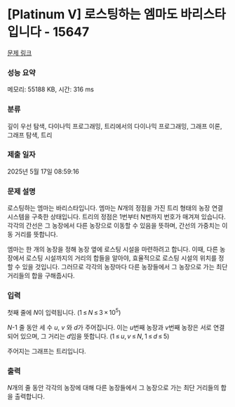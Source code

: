 # [Platinum V] 로스팅하는 엠마도 바리스타입니다 - 15647 

[문제 링크](https://www.acmicpc.net/problem/15647) 

### 성능 요약

메모리: 55188 KB, 시간: 316 ms

### 분류

깊이 우선 탐색, 다이나믹 프로그래밍, 트리에서의 다이나믹 프로그래밍, 그래프 이론, 그래프 탐색, 트리

### 제출 일자

2025년 5월 17일 08:59:16

### 문제 설명

<p>로스팅하는 엠마는 바리스타입니다. 엠마는 <em>N</em>개의 정점을 가진 트리 형태의 농장 연결 시스템을 구축한 상태입니다. 트리의 정점은 1번부터 N번까지 번호가 매겨져 있습니다. 각각의 간선은 그 농장에서 다른 농장으로 이동할 수 있음을 뜻하며, 간선의 가중치는 이동 거리를 뜻합니다.</p>

<p>엠마는 한 개의 농장을 정해 농장 옆에 로스팅 시설을 마련하려고 합니다. 이때, 다른 농장에서 로스팅 시설까지의 거리의 합들을 알아야, 효율적으로 로스팅 시설의 위치를 정할 수 있을 것입니다. 그러므로 각각의 농장마다 다른 농장들에서 그 농장으로 가는 최단 거리들의 합을 구해줍시다.</p>

### 입력 

 <p>첫째 줄에 <em>N</em>이 입력됩니다. (1 ≤ <em>N</em> ≤ 3 × 10<sup>5</sup>)</p>

<p><em>N</em>-1 줄 동안 세 수 <em>u</em>, <em>v</em> 와 <em>d</em>가 주어집니다. 이는 <em>u</em>번째 농장과 <em>v</em>번째 농장은 서로 연결되어 있으며, 그 거리는 <em>d</em>임을 뜻합니다. (1 ≤ <em>u</em>, <em>v</em> ≤ <em>N</em>, 1 ≤ <em>d</em> ≤ 5)</p>

<p>주어지는 그래프는 트리입니다.</p>

### 출력 

 <p><em>N</em>개의 줄 동안 각각의 농장에 대해 다른 농장들에서 그 농장으로 가는 최단 거리들의 합을 출력합니다.</p>

